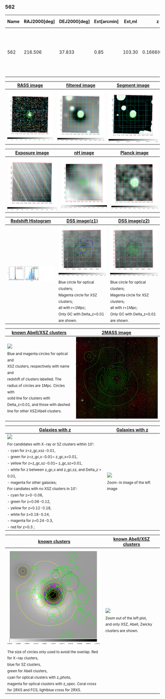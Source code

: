<div STYLE="page-break-after: always;"></div>

### 562

|Name|RAJ2000[deg]|DEJ2000[deg] |Ext[arcmin]| Ext,ml | z | z_src| C|GC(XSZ,Delta_z<0.01)| GC(OPT,Delta_z<0.01)|GC| R_sig[arcmin] | R500[arcmin] | R500[Mpc]| CRsig[c/s] | CR500[c/s] |L500[1E44 erg/s]|F500[1E-12 erg/s/cm^2]| M500[1E14 Msun]|Tx[keV]|Cnt_sig|Beta|Rc[arcmin]|Comment|Alias|
|---|---|---|---|---|---|------|---|--------|---------|----------|---|---|---|---|---|---|---|---|---|---|---|---|---|---|
|562| 216.506| 37.833| 0.85| 103.30| 0.1666(0.005)| z1, z_xsz| B| F20, MCXC, PSZ2, SPI, Tar, XB| A, N, RM, W| A, C, F20, MCXC, N, PSZ2, SPI, Tar, W, XB, XCS| 8.312| 8.096| 1.385| 0.653(0.041)| 0.651(0.041)| 10.359(0.250)| 13.518(0.326)| 8.89(0.10)| 8.70(0.06)| 414.7| 0.865(-0.085+0.084)| 2.534(-0.414+0.362)| -| k018|

|[RASS image](../image/562/562_img.pdf)|[filtered image](../image/562/562_fil.pdf)|[Segment image](../image/562/562_seg.pdf)|
|-------------------|--------------------|-------------------|
| <img src="../image/562/562_img.png" width="300">  | <img src="../image/562/562_fil.png" width="300">   | <img src="../image/562/562_seg.png" width="300">  |

|[Exposure image](../image/562/562_mex.pdf)| [nH image](../image/562/562_nh.pdf)| [Planck image](../image/562/562_p.pdf)|
|-------------------|--------------------|-------------------|
|<img src="../image/562/562_mex.png" width="300">   | <img src="../image/562/562_nh.png" width="300">    | <img src="../image/562/562_p.png" width="300"> |

|[Redshift Histogram](../image/562/562_zg.pdf) | [DSS image(z1)](../image/562/562_dss_z1.pdf)      |  [DSS image(z2)](../image/562/562_dss_z2.pdf)    |
|-------------------|--------------------|-------------------|
|<img src="../image/562/562_zg.png" width="300"> |<img src="../image/562/562_dss_z1.png" width="300"> <sub><br>Blue circle for optical clusters; <br>Magenta circle for XSZ clusters; <br>all with r=1Mpc; <br>Only GC with Delta_z<0.01 are shown. </sub>| <img src="../image/562/562_dss_z2.png" width="300"><sub><br>Blue circle for optical clusters; <br>Magenta circle for XSZ clusters; <br>all with r=1Mpc; <br>Only GC with Delta_z<0.01 are shown. </sub> |

|[known Abell/XSZ clusters](../image/562/562_m.pdf) | [2MASS image](../image/562/562_2mass.pdf)      |
|-------------------|-------------------|
|<img src=../image/562/562_m.png width="300"> <br><sub>Blue and magenta circles for optical and <br>XSZ clusters, respectively with name and <br>redshift of clusters labelled. The <br>radius of circles are 1Mpc. Circles with <br>solid line for clusters with <br>Delta_z<0.01, and those with dashed <br>line for other XSZ/Abell clusters.        </sub>|<img src="../image/562/562_2mass.png" width="300">  |

|[Galaxies with z](../image/562/562_opt_ned.pdf) |[Galaxies with z](../image/562/562_opt_ned_zoom.pdf) |
|-------------------|-------------------|
| <img src=../image/562/562_opt_ned.png width="300"> <br><sub> For candidates with X-ray or SZ clusters within 10': <br> - cyan for z<z_gc,xsz-0.01, <br> - green for z=z_gc,x-0.01~ z_gc,x+0.01, <br> - yellow for z=z_gc,sz-0.01~ z_gc,sz+0.01, <br> - white for z between z_gc,x and z_gc,sz, and Delta_z > 0.01, <br> - magenta for other galaxies; <br>For candiates with no XSZ clusters in 10': <br> - cyan for z=0-0.06, <br> - green for z=0.06-0.12, <br> - yellow for z=0.12-0.18, <br> - white for z=0.18-0.24, <br> - magenta for z=0.24-0.3, <br> - red for z>0.3 ;  </sub>|<img src=../image/562/562_opt_ned_zoom.png width="300">  <br><sub> Zoom-in image of the left image</sub>|

|[known clusters](../image/562/562_gc.pdf) |[known Abell/XSZ clusters](../image/562/562_gc_large.pdf) |
|-------------------|-------------------|
| <img src=../image/562/562_gc.png width="300"> <br><sub> The size of circles only used to avoid the overlap. Red for X-ray clusters, <br> blue for SZ clusters, <br> green for Abell clusters, <br> cyan for optical clusters with z_photo, <br> magenta for optical clusters with z_spec. Coral cross for 1RXS and FCS, lightblue cross for 2RXS. </sub>|<img src=../image/562/562_gc_large.png width="300"> <br><sub> Zoom out of the left plot, <br> and only XSZ, Abell, Zwicky clusters are shown. </sub> |



